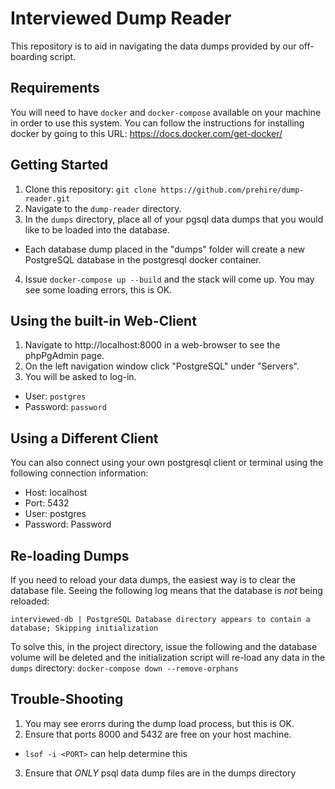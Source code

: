 # Interviewed Dump Reader
This repository is to aid in navigating the data dumps provided by our off-boarding script.  

## Requirements
You will need to have `docker` and `docker-compose` available on your machine in order to use this system.  You can follow the instructions for installing docker by going to this URL: https://docs.docker.com/get-docker/

## Getting Started
1. Clone this repository: `git clone https://github.com/prehire/dump-reader.git`
2. Navigate to the `dump-reader` directory.  
3. In the `dumps` directory, place all of your pgsql data dumps that you would like to be loaded into the database.
 * Each database dump placed in the "dumps" folder will create a new PostgreSQL database in the postgresql docker container.
4. Issue `docker-compose up --build` and the stack will come up.  You may see some loading errors, this is OK.

## Using the built-in Web-Client
1. Navigate to http://localhost:8000 in a web-browser to see the phpPgAdmin page.
2. On the left navigation window click "PostgreSQL" under "Servers".
3. You will be asked to log-in.  
  * User: `postgres`
  * Password: `password`

## Using a Different Client
You can also connect using your own postgresql client or terminal using the following connection information:
* Host: localhost
* Port: 5432
* User: postgres
* Password: Password


## Re-loading Dumps
If you need to reload your data dumps, the easiest way is to clear the database file.  Seeing the following log means that the database is *not* being reloaded:
```
interviewed-db | PostgreSQL Database directory appears to contain a database; Skipping initialization
```

To solve this, in the project directory, issue the following and the database volume will be deleted and the initialization script will re-load any data in the `dumps` directory:
`docker-compose down --remove-orphans`

## Trouble-Shooting
1. You may see erorrs during the dump load process, but this is OK.
2. Ensure that ports 8000 and 5432 are free on your host machine.
  * `lsof -i <PORT>` can help determine this
3. Ensure that *ONLY* psql data dump files are in the dumps directory
